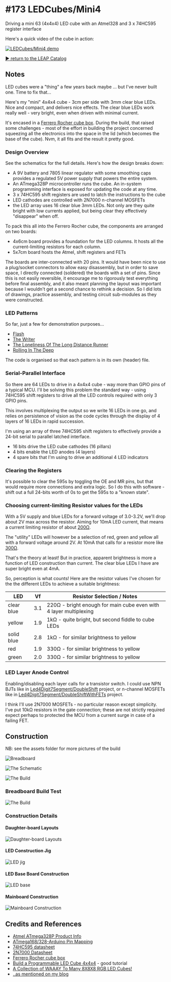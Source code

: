# #173 LEDCubes/Mini4

Driving a mini 63 (4x4x4) LED cube with an Atmel328 and 3 x 74HC595 register interface

Here's a quick video of the cube in action:

[![LEDCubes/Mini4 demo](http://img.youtube.com/vi/0xHI6uC2l4A/0.jpg)](http://www.youtube.com/watch?v=0xHI6uC2l4A)


[:arrow_forward: return to the LEAP Catalog](https://leap.tardate.com)

## Notes

LED cubes were a "thing" a few years back maybe ... but I've never built one. Time to fix that...

Here's my "mini" 4x4x4 cube - 3cm per side with 3mm clear blue LEDs. Nice and compact, and delivers nice effects.
The clear blue LEDs work really well - very bright, even when driven with minimal current.

It's encased in a [Ferrero Rocher cube box](http://www.fairprice.com.sg/webapp/wcs/stores/servlet/en/fairprice/ferrero-rocher-t18-cube-225g-13062786). During the build, that raised some challenges - most of the effort in building the project concerned squeezing all the electronics
into the space in the lid (which becomes the base of the cube).
Nvm, it all fits and the result it pretty good.

### Design Overview

See the schematics for the full details. Here's how the design breaks down:

- A 9V battery and 7805 linear regulator with some smoothing caps provides a regulated 5V power supply that powers the entire system.
- An ATmega328P microcontroller runs the cube. An in-system programming interface is exposed for updating the code at any time.
- 3 x 74HC595 shift registers are used to latch the instructions to the cube
- LED cathodes are controlled with 2N7000 n-channel MOSFETs
- the LED array uses 16 clear blue 3mm LEDs. Not only are they quite bright with low currents applied, but being clear they effectively "disappear" when off.

To pack this all into the Ferrero Rocher cube, the components are arranged on two boards:
- 4x6cm board provides a foundation for the LED columns. It hosts all the current-limiting resistors for each column.
- 5x7cm board hosts the Atmel, shift registers and FETs

The boards are inter-connected with 20 pins. It would have been nice to use a plug/socket connectors to allow easy disassembly,
but in order to save space, I directly connected (soldered) the boards with a set of pins. Since this is not easily
reversible, it encourage me to rigorously test everything before final assembly, and it also meant planning
the layout was important because I wouldn't get a second chance to rethink a decision. So I did lots of drawings,
practice assembly, and testing circuit sub-modules as they were constructed.

### LED Patterns

So far, just a few for demonstration purposes...

* [Flash](./seq_flash.h)
* [The Writer](./seq_the_writer.h)
* [The Loneliness Of The Long Distance Runner](./seq_the_loneliness_of_the_long_distance_runner.h)
* [Rolling In The Deep](./seq_rolling_in_the_deep.h)

The code is organised so that each pattern is in its own (header) file.

### Serial-Parallel Interface

So there are 64 LEDs to drive in a 4x4x4 cube - way more than GPIO pins of a typical MCU.
I'll be solving this problem the standard way - using 74HC595 shift registers to drive all the LED controls
required with only 3 GPIO pins.

This involves multiplexing the output so we write 16 LEDs in one go, and relies on persistence of vision
as the code cycles through the display of 4 layers of 16 LEDs in rapid succession.

I'm using an array of three 74HC595 shift registers to effectively provide a 24-bit serial to parallel latched interface.
* 16 bits drive the LED cube cathodes (16 pillars)
* 4 bits enable the LED anodes (4 layers)
* 4 spare bits that I'm using to drive an additional 4 LED indicators


### Clearing the Registers

It's possible to clear the 595s by toggling the OE and MR pins, but that would require more connections and extra logic.
So I do this with software - shift out a full 24-bits worth of 0s to get the 595s to a "known state".


### Choosing current-limiting Resistor values for the LEDs

With a 5V supply and blue LEDs for a forward voltage of 3.0-3.2V, we'll drop about 2V max across the resistor.
Aiming for 10mA LED current, that means a current limiting resistor of about [200Ω](http://www.wolframalpha.com/input/?i=2V%2F10mA).

The "utility" LEDs will however be a selection of red, green and yellow all with a forward voltage around 2V.
At 10mA that calls for a resistor more like [300Ω](http://www.wolframalpha.com/input/?i=3V%2F10mA).

That's the theory at least! But in practice, apparent brightness is more a function of LED construction than current.
The clear blue LEDs I have are super bright even at 4mA.

So, perception is what counts! Here are the resistor values I've chosen for the the different LEDs
to achieve a suitable brightness:

| LED        | Vf  | Resistor Selection / Notes              |
|------------|-----|-----------------------------------------|
| clear blue | 3.1 | 220Ω - bright enough for main cube even with 4 layer multiplexing |
| yellow     | 1.9 | 1kΩ - quite bright, but second fiddle to cube LEDs |
| solid blue | 2.8 | 1kΩ - for similar brightness to yellow  |
| red        | 1.9 | 330Ω - for similar brightness to yellow |
| green      | 2.0 | 330Ω - for similar brightness to yellow |


### LED Layer Anode Control

Enabling/disabling each layer calls for a transistor switch.
I could use NPN BJTs like in [Led4Digit7Segment/DoubleShift](../../Led4Digit7Segment/DoubleShift) project,
or n-channel MOSFETs like in [Led4Digit7Segment/DoubleShiftWithFETs](../../Led4Digit7Segment/DoubleShiftWithFETs) project.

I think I'll use 2N7000 MOSFETs - no particular reason except simplicity.
I've put 10kΩ resistors in the gate connection; these are not strictly required expect perhaps to protected the MCU
from a current surge in case of a failing FET.

## Construction

NB: see the assets folder for more pictures of the build

![Breadboard](./assets/Mini4_bb.jpg?raw=true)

![The Schematic](./assets/Mini4_schematic.jpg?raw=true)

![The Build](./assets/Mini4_build.jpg?raw=true)

### Breadboard Build Test

![The Build](./assets/Mini4_bb_build.jpg?raw=true)

### Construction Details

#### Daughter-board Layouts

![Daughter-board Layouts](./assets/build_board_layouts.jpg?raw=true)

#### LED Construction Jig

![LED jig](./assets/build_led_jig.jpg?raw=true)

#### LED Base Board Construction

![LED base](./assets/build_led_base_in_place2.jpg?raw=true)

#### Mainboard Construction

![Mainboard Construction](./assets/build_mainboard_construction.jpg?raw=true)

## Credits and References
* [Atmel ATmega328P Product Info](http://www.atmel.com/devices/ATMEGA328P.aspx)
* [ATmega168/328-Arduino Pin Mapping](http://www.arduino.cc/en/Hacking/PinMapping168)
* [74HC595 datasheet](http://www.futurlec.com/74HC/74HC595.shtml)
* [2N7000 Datasheet](http://www.futurlec.com/Transistors/2N7000.shtml)
* [Ferrero Rocher cube box](http://www.fairprice.com.sg/webapp/wcs/stores/servlet/en/fairprice/ferrero-rocher-t18-cube-225g-13062786)
* [Build a Programmable LED Cube 4x4x4](http://www.jameco.com/jameco/workshop/jamecobuilds/4x4x4ledcube.html) - good tutorial
* [A Collection of WAAAY To Many 8X8X8 RGB LED Cubes!](http://www.instructables.com/id/A-Collection-of-WAAAY-To-Many-8X8X8-RGB-LED-Cubes/)
* [..as mentioned on my blog](https://blog.tardate.com/2016/02/littlearduinoprojects173-mini-64-led.html)

